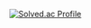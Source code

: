 [![Solved.ac Profile](http://mazassumnida.wtf/api/v2/generate_badge?boj=tsh3083)](https://solved.ac/tsh3083)
